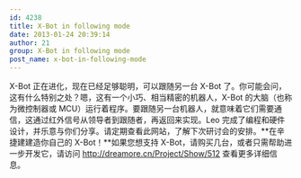 ```yaml
---
id: 4238
title: X-Bot in following mode
date: 2013-01-24 20:39:14
author: 21
group: X-Bot in following mode
post_name: x-bot-in-following-mode
---
```


X-Bot 正在进化，现在已经足够聪明，可以跟随另一台 X-Bot 了。你可能会问，这有什么特别之处？嗯，这有一个小巧、相当精密的机器人，X-Bot 的大脑（也称为微控制器或 MCU）运行着程序。要跟随另一台机器人，就意味着它们需要通信，这通过红外信号从领导者到跟随者，再返回来实现。Leo 完成了编程和硬件设计，并乐意与你们分享。请定期查看此网站，了解下次研讨会的安排。**在辛捷建建造你自己的 X-Bot！**如果您想支持 X-Bot，请购买几台，或者只需帮助进一步开发它，请访问 <http://dreamore.cn/Project/Show/512> 查看更多详细信息。